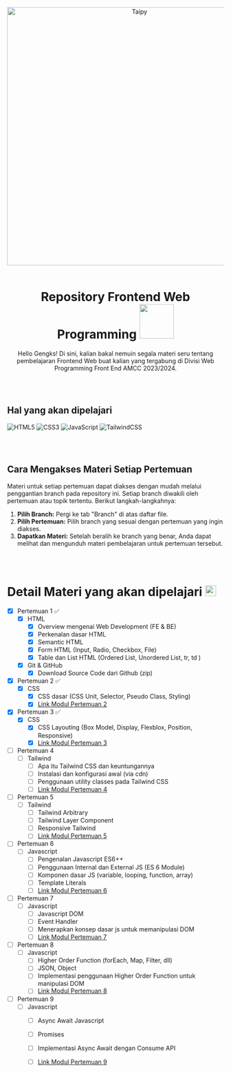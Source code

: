 

<div align="center">
  <picture>
    <source media="(prefers-color-scheme: dark)" srcset="https://c.tenor.com/oifgBY6atjsAAAAC/tenor.gif">
    <img alt="Taipy" src="https://c.tenor.com/oifgBY6atjsAAAAC/tenor.gif" width="600" />
  </picture>
</div>

<br/>

<div align="center">
  <h1>Repository Frontend Web Programming
    <img src="https://user-images.githubusercontent.com/74038190/216122028-c05b52fb-983e-4ee8-8811-6f30cd9ea5d5.png" width="80"/>
  </h1>
</div>

<p align="center">
Hello Gengks! Di sini, kalian bakal nemuin segala materi seru tentang pembelajaran Frontend Web buat kalian yang tergabung di Divisi Web Programming Front End AMCC 2023/2024.
  
</p>

<br/>
<br/>


## Hal yang akan dipelajari 
![HTML5](https://img.shields.io/badge/html5-%23E34F26.svg?style=for-the-badge&logo=html5&logoColor=white)
![CSS3](https://img.shields.io/badge/css3-%231572B6.svg?style=for-the-badge&logo=css3&logoColor=white)
![JavaScript](https://img.shields.io/badge/javascript-%23323330.svg?style=for-the-badge&logo=javascript&logoColor=%23F7DF1E)
![TailwindCSS](https://img.shields.io/badge/tailwindcss-%2338B2AC.svg?style=for-the-badge&logo=tailwind-css&logoColor=white)

<br/>
<br/>

## Cara Mengakses Materi Setiap Pertemuan

Materi untuk setiap pertemuan dapat diakses dengan mudah melalui penggantian branch pada repository ini. Setiap branch diwakili oleh pertemuan atau topik tertentu. Berikut langkah-langkahnya:

1. **Pilih Branch:** Pergi ke tab "Branch" di atas daftar file.
2. **Pilih Pertemuan:** Pilih branch yang sesuai dengan pertemuan yang ingin diakses.
3. **Dapatkan Materi:** Setelah beralih ke branch yang benar, Anda dapat melihat dan mengunduh materi pembelajaran untuk pertemuan tersebut.

<br/>
<br/>

<h1>
  Detail Materi yang akan dipelajari 
  <img src="https://raw.githubusercontent.com/Tarikul-Islam-Anik/Animated-Fluent-Emojis/master/Emojis/Objects/Blue%20Book.png" alt="Blue Book" width="25" height="25" />
</h1>

- [x] Pertemuan 1 ✅
    - [x] HTML
        - [x] Overview mengenai Web Development (FE & BE)
        - [x] Perkenalan dasar HTML
        - [x] Semantic HTML
        - [x] Form HTML (Input, Radio, Checkbox, File)
        - [x] Table dan List HTML (Ordered List, Unordered List, tr, td )
    - [x] Git & GitHub
        - [x] Download Source Code dari Github (zip)

- [x] Pertemuan 2 ✅
    - [x] CSS
        - [x] CSS dasar (CSS Unit, Selector, Pseudo Class, Styling)
        - [x] [Link Modul Pertemuan 2](link_modul_pertemuan2)

- [x] Pertemuan 3 ✅
    - [x] CSS
        - [x] CSS Layouting (Box Model, Display, Flexblox, Position, Responsive)
        - [x] [Link Modul Pertemuan 3](link_modul_pertemuan3)

- [ ] Pertemuan 4
    - [ ] Tailwind
        - [ ] Apa itu Tailwind CSS dan keuntungannya 
        - [ ] Instalasi dan konfigurasi awal (via cdn)
        - [ ] Penggunaan utility classes pada Tailwind CSS
        - [ ] [Link Modul Pertemuan 4](link_modul_pertemuan4)

- [ ] Pertemuan 5
    - [ ] Tailwind
        - [ ] Tailwind Arbitrary 
        - [ ] Tailwind Layer Component
        - [ ] Responsive Tailwind
        - [ ] [Link Modul Pertemuan 5](link_modul_pertemuan5)

- [ ] Pertemuan 6
    - [ ] Javascript
        - [ ] Pengenalan Javascript ES6++ 
        - [ ] Penggunaan Internal dan External JS (ES 6 Module) 
        - [ ] Komponen dasar JS (variable, looping, function, array) 
        - [ ] Template Literals
        - [ ] [Link Modul Pertemuan 6](link_modul_pertemuan6)

- [ ] Pertemuan 7
    - [ ] Javascript
        - [ ] Javascript DOM
        - [ ] Event Handler
        - [ ] Menerapkan konsep dasar js untuk memanipulasi DOM
        - [ ] [Link Modul Pertemuan 7](link_modul_pertemuan7)

- [ ] Pertemuan 8
    - [ ] Javascript
        - [ ] Higher Order Function (forEach, Map, Filter, dll)
        - [ ] JSON, Object
        - [ ] Implementasi penggunaan Higher Order Function untuk manipulasi DOM
        - [ ] [Link Modul Pertemuan 8](link_modul_pertemuan8)

- [ ] Pertemuan 9
    - [ ] Javascript
        - [ ] Async Await Javascript
        - [ ] Promises
        - [ ] Implementasi Async Await dengan Consume API
        - [ ] [Link Modul Pertemuan 9](link_modul_pertemuan9)


